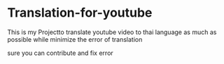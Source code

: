 # Translation-for-youtube

This is my Projectto translate youtube video to thai language as much as possible while minimize the error of translation

sure you can contribute and fix error
